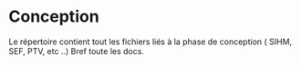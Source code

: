 Conception
==========

Le répertoire contient tout les fichiers liés à la phase de conception ( SIHM, SEF, PTV, etc ..) Bref toute les docs.